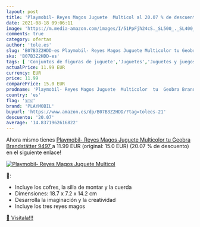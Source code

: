 ```yaml
---
layout: post
title: 'Playmobil- Reyes Magos Juguete  Multicol al 20.07 % de descuento'
date: 2021-08-18 09:06:11
image: 'https://m.media-amazon.com/images/I/51PpFjh24cS._SL500_._SL400_.jpg'
comments: true
category: ofertas
author: 'tole.es'
slug: 'B07B3Z2HDD-es Playmobil- Reyes Magos Juguete Multicolor tu Geobra...'
sku: 'B07B3Z2HDD-es'
tags: [ 'Conjuntos de figuras de juguete','Juguetes','Juguetes y juegos','Muñecos y figuras','playmobil','playmobil-', ]
actualPrice: 11.99 EUR
currency: EUR
price: 11.99
comparePrice: 15.0 EUR
prodname: 'Playmobil- Reyes Magos Juguete  Multicolor  tu  Geobra Brandstätter 9497 '
country: 'es'
flag: '🇪🇸'
brand: 'PLAYMOBIL'
buyurl: 'https://www.amazon.es/dp/B07B3Z2HDD/?tag=tolees-21'
descuento: '20.07'
average: '14.8371962616822'
---
```


Ahora mismo tienes [Playmobil- Reyes Magos Juguete  Multicolor  tu  Geobra Brandstätter 9497 ](https://www.amazon.es/dp/B07B3Z2HDD/?tag=tolees-21) a 11.99 EUR (original: 15.0 EUR) (20.07 %  de descuento) en el siguiente enlace!

[![Playmobil- Reyes Magos Juguete  Multicol](https://m.media-amazon.com/images/I/51PpFjh24cS._SL500_._SL400_.jpg)](https://www.amazon.es/dp/B07B3Z2HDD/?tag=tolees-21)

🔎:

- Incluye los cofres, la silla de montar y la cuerda
- Dimensiones: 18.7 x 7.2 x 14.2 cm
- Desarrolla la imaginación y la creatividad
- Incluye los tres reyes magos

[🛒 Visítala!!!](https://www.amazon.es/dp/B07B3Z2HDD/?tag=tolees-21)

